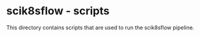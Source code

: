 # scik8sflow - scripts
This directory contains scripts that are used to run the scik8sflow pipeline.
